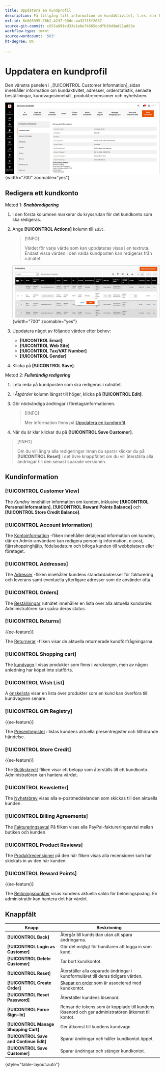 ```yaml
---
title: Uppdatera en kundprofil
description: Få tillgång till information om kundaktivitet, t.ex. när kunden senast loggade in eller ut från sitt konto, och uppdatera kundprofilen.
exl-id: 8e805095-76b2-4237-98dc-aa32f15f2637
source-git-commit: c855a691ed33e1e6e74865ebdfb30ddad21ad83e
workflow-type: tm+mt
source-wordcount: '503'
ht-degree: 0%

---
```


# Uppdatera en kundprofil

Den vänstra panelen i _[!UICONTROL Customer Information]_sidan innehåller information om kundaktivitet, adresser, orderstatistik, senaste beställningar, kundvagnsinnehåll, produktrecensioner och nyhetsbrev.

![Kundprofil](assets/cust-profile.png){width="700" zoomable="yes"}

## Redigera ett kundkonto

Metod 1: **_Snabbredigering_**

1. I den första kolumnen markerar du kryssrutan för det kundkonto som ska redigeras.

1. Ange **[!UICONTROL Actions]** kolumn till `Edit`.

   >[!INFO]
   >
   >Värdet för varje värde som kan uppdateras visas i en textruta. Endast vissa värden i den valda kundposten kan redigeras från rutnätet.

   ![Snabbredigering](assets/customers-grid-quick-edit.png){width="700" zoomable="yes"}

1. Uppdatera något av följande värden efter behov:

   * **[!UICONTROL Email]**
   * **[!UICONTROL Web Site]**
   * **[!UICONTROL Tax/VAT Number]**
   * **[!UICONTROL Gender]**

1. Klicka på **[!UICONTROL Save]**.

Metod 2: **_Fullständig redigering_**

1. Leta reda på kundposten som ska redigeras i rutnätet.

1. I _Åtgärder_ kolumn längst till höger, klicka på **[!UICONTROL Edit]**.

1. Gör nödvändiga ändringar i företagsinformationen.

   >[!INFO]
   >
   >Mer information finns på [Uppdatera en kundprofil](../customers/update-account.md).

1. När du är klar klickar du på **[!UICONTROL Save Customer]**.

>[!INFO]
>
>Om du vill ångra alla redigeringar innan du sparar klickar du på **[!UICONTROL Reset]** i det övre knappfältet om du vill återställa alla ändringar till den senast sparade versionen.

## Kundinformation

### [!UICONTROL Customer View]

The _Kundvy_ innehåller information om kunden, inklusive **[!UICONTROL Personal Information]**, **[!UICONTROL Reward Points Balance]** och **[!UICONTROL Store Credit Balance]**.

### [!UICONTROL Account Information]

The [Kontoinformation](../customers/account-dashboard-account-information.md) -fliken innehåller detaljerad information om kunden, där en Admin-användare kan redigera personlig information, e-post, fjärrshoppinghjälp, födelsedatum och bifoga kunden till webbplatsen eller företaget.

### [!UICONTROL Addresses]

The [Adresser](../customers/account-dashboard-address-book.md) -fliken innehåller kundens standardadresser för fakturering och leverans samt eventuella ytterligare adresser som de använder ofta.

### [!UICONTROL Orders]

The [Beställningar](../stores-purchase/orders.md) rutnätet innehåller en lista över alla aktuella kundorder. Administratören kan spåra deras status.

### [!UICONTROL Returns]

{{ee-feature}}

The [Returnerar](../stores-purchase/returns.md) -fliken visar de aktuella returnerade kundförfrågningarna.

### [!UICONTROL Shopping cart]

The [kundvagn](../stores-purchase/cart.md) I visas produkter som finns i varukorgen, men av någon anledning har köpet inte slutförts.

### [!UICONTROL Wish List]

A [önskelista](../stores-purchase/wishlists.md) visar en lista över produkter som en kund kan överföra till kundvagnen senare.

### [!UICONTROL Gift Registry]

{{ee-feature}}

The [Presentregister](../merchandising-promotions/gift-registry-storefront.md) i listas kundens aktuella presentregister och tillhörande händelse.


### [!UICONTROL Store Credit]

{{ee-feature}}

The [Butikskredit](../customers/store-credit.md) fliken visar ett belopp som återställs till ett kundkonto. Administratören kan hantera värdet.

### [!UICONTROL Newsletter]

The [Nyhetsbrev](../merchandising-promotions/newsletters.md) visas alla e-postmeddelanden som skickas till den aktuella kunden.

### [!UICONTROL Billing Agreements]

The [Faktureringsavtal](../stores-purchase/paypal-billing-agreements.md) På fliken visas alla PayPal-faktureringsavtal mellan butiken och kunden.

### [!UICONTROL Product Reviews]

The [Produktrecensioner](../catalog/settings-advanced-product-reviews.md) på den här fliken visas alla recensioner som har skickats in av den här kunden.

### [!UICONTROL Reward Points]

{{ee-feature}}

The [Belöningspunkter](../merchandising-promotions/rewards-loyalty.md) visas kundens aktuella saldo för belöningspoäng. En administratör kan hantera det här värdet.

## Knappfält

| Knapp | Beskrivning |
|----------|--------------|
| **[!UICONTROL Back]** | Återgår till kundsidan utan att spara ändringarna. |
| **[!UICONTROL Login as Customer]** | Gör det möjligt för handlaren att logga in som kund. |
| **[!UICONTROL Delete Customer]** | Tar bort kundkontot. |
| **[!UICONTROL Reset]** | Återställer alla osparade ändringar i kundformuläret till deras tidigare värden. |
| **[!UICONTROL Create Order]** | [Skapar en order](../stores-purchase/customer-account-create-order.md) som är associerad med kundkontot. |
| **[!UICONTROL Reset Password]** | Återställer kundens lösenord. |
| **[!UICONTROL Force Sign-In]** | Rensar de tokens som är kopplade till kundens lösenord och ger administratören åtkomst till kontot. |
| **[!UICONTROL Manage Shopping Cart]** | Ger åtkomst till kundens kundvagn. |
| **[!UICONTROL Save and Continue Edit]** | Sparar ändringar och håller kundkontot öppet. |
| **[!UICONTROL Save Customer]** | Sparar ändringar och stänger kundkontot. |

{style="table-layout:auto"}
